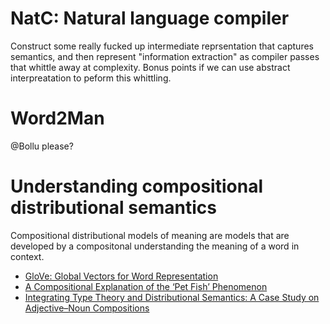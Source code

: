 # NatC: Natural language compiler

Construct some really fucked up intermediate reprsentation that captures
semantics, and then represent "information extraction" as compiler passes that
whittle away at complexity. Bonus points if we can use abstract interpreatation
to peform this whittling.

# Word2Man

@Bollu please?

# Understanding compositional distributional semantics

Compositional distributional models of meaning are models that are developed by a compositonal understanding the meaning of a word in context. 

- [GloVe: Global Vectors for Word Representation](https://nlp.stanford.edu/pubs/glove.pdf)
- [A Compositional Explanation of the ‘Pet Fish’ Phenomenon](https://arxiv.org/pdf/1509.06594.pdf)
- [Integrating Type Theory and Distributional Semantics: A Case Study on Adjective–Noun Compositions](https://www.mitpressjournals.org/doi/pdf/10.1162/COLI_a_00264)
